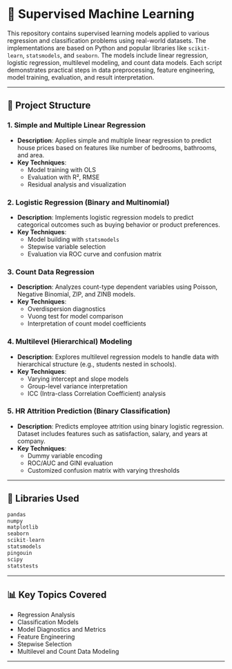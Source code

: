 
# 🤖 Supervised Machine Learning

This repository contains supervised learning models applied to various regression and classification problems using real-world datasets. The implementations are based on Python and popular libraries like `scikit-learn`, `statsmodels`, and `seaborn`. The models include linear regression, logistic regression, multilevel modeling, and count data models. Each script demonstrates practical steps in data preprocessing, feature engineering, model training, evaluation, and result interpretation.

---

## 📁 Project Structure

### 1. Simple and Multiple Linear Regression
- **Description**: Applies simple and multiple linear regression to predict house prices based on features like number of bedrooms, bathrooms, and area.
- **Key Techniques**:
  - Model training with OLS
  - Evaluation with R², RMSE
  - Residual analysis and visualization

### 2. Logistic Regression (Binary and Multinomial)
- **Description**: Implements logistic regression models to predict categorical outcomes such as buying behavior or product preferences.
- **Key Techniques**:
  - Model building with `statsmodels`
  - Stepwise variable selection
  - Evaluation via ROC curve and confusion matrix

### 3. Count Data Regression
- **Description**: Analyzes count-type dependent variables using Poisson, Negative Binomial, ZIP, and ZINB models.
- **Key Techniques**:
  - Overdispersion diagnostics
  - Vuong test for model comparison
  - Interpretation of count model coefficients

### 4. Multilevel (Hierarchical) Modeling
- **Description**: Explores multilevel regression models to handle data with hierarchical structure (e.g., students nested in schools).
- **Key Techniques**:
  - Varying intercept and slope models
  - Group-level variance interpretation
  - ICC (Intra-class Correlation Coefficient) analysis

### 5. HR Attrition Prediction (Binary Classification)
- **Description**: Predicts employee attrition using binary logistic regression. Dataset includes features such as satisfaction, salary, and years at company.
- **Key Techniques**:
  - Dummy variable encoding
  - ROC/AUC and GINI evaluation
  - Customized confusion matrix with varying thresholds

---

## 🧰 Libraries Used
```python
pandas
numpy
matplotlib
seaborn
scikit-learn
statsmodels
pingouin
scipy
statstests
```

---

## 📊 Key Topics Covered
- Regression Analysis
- Classification Models
- Model Diagnostics and Metrics
- Feature Engineering
- Stepwise Selection
- Multilevel and Count Data Modeling

---
